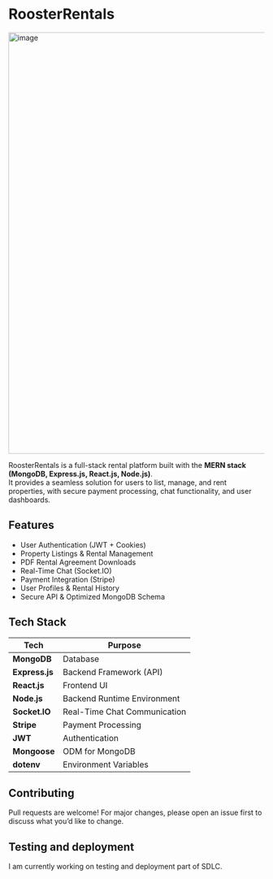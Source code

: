 # RoosterRentals
<img width="825" height="830" alt="image" src="https://github.com/user-attachments/assets/fa5553f6-67d8-4ad7-a4ea-6b78c6ece09a" />



RoosterRentals is a full-stack rental platform built with the **MERN stack (MongoDB, Express.js, React.js, Node.js)**.  
It provides a seamless solution for users to list, manage, and rent properties, with secure payment processing, chat functionality, and user dashboards.

##  Features

-  User Authentication (JWT + Cookies)
-  Property Listings & Rental Management
-  PDF Rental Agreement Downloads
-  Real-Time Chat (Socket.IO)
-  Payment Integration (Stripe)
-  User Profiles & Rental History
-  Secure API & Optimized MongoDB Schema


  ##  Tech Stack

| Tech           | Purpose                      |
|----------------|------------------------------|
| **MongoDB**    | Database                     |
| **Express.js** | Backend Framework (API)      |
| **React.js**   | Frontend UI                  |
| **Node.js**    | Backend Runtime Environment  |
| **Socket.IO**  | Real-Time Chat Communication |
| **Stripe**     | Payment Processing           |
| **JWT**        | Authentication               |
| **Mongoose**   | ODM for MongoDB              |
| **dotenv**     | Environment Variables        |

## Contributing
Pull requests are welcome!
For major changes, please open an issue first to discuss what you’d like to change.

## Testing and deployment 
I am currently working on testing and deployment part of SDLC.
 
